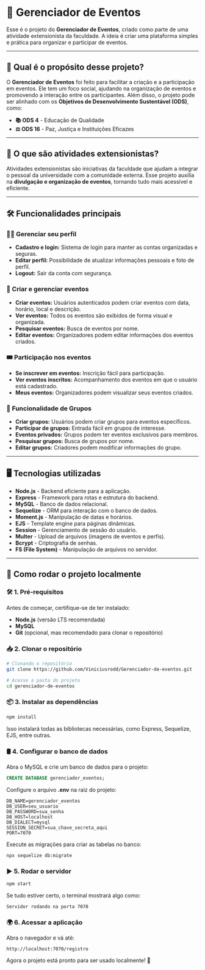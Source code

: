 
# 🎉 Gerenciador de Eventos

Esse é o projeto do **Gerenciador de Eventos**, criado como parte de uma atividade extensionista da faculdade. A ideia é criar uma plataforma simples e prática para organizar e participar de eventos.

---

## 🌟 Qual é o propósito desse projeto?

O **Gerenciador de Eventos** foi feito para facilitar a criação e a participação em eventos. Ele tem um foco social, ajudando na organização de eventos e promovendo a interação entre os participantes. Além disso, o projeto pode ser alinhado com os **Objetivos de Desenvolvimento Sustentável (ODS)**, como:

- **📚 ODS 4** - Educação de Qualidade
- **⚖️ ODS 16** - Paz, Justiça e Instituições Eficazes

---

## 🏫 O que são atividades extensionistas?

Atividades extensionistas são iniciativas da faculdade que ajudam a integrar o pessoal da universidade com a comunidade externa. Esse projeto auxilia na **divulgação e organização de eventos**, tornando tudo mais acessível e eficiente.

---

## 🛠️ Funcionalidades principais

### 🙋‍♂️ Gerenciar seu perfil
- **Cadastro e login:** Sistema de login para manter as contas organizadas e seguras.
- **Editar perfil:** Possibilidade de atualizar informações pessoais e foto de perfil.
- **Logout:** Sair da conta com segurança.

### 📅 Criar e gerenciar eventos
- **Criar eventos:** Usuários autenticados podem criar eventos com data, horário, local e descrição.
- **Ver eventos:** Todos os eventos são exibidos de forma visual e organizada.
- **Pesquisar eventos:** Busca de eventos por nome.
- **Editar eventos:** Organizadores podem editar informações dos eventos criados.

### 🎟️ Participação nos eventos
- **Se inscrever em eventos:** Inscrição fácil para participação.
- **Ver eventos inscritos:** Acompanhamento dos eventos em que o usuário está cadastrado.
- **Meus eventos:** Organizadores podem visualizar seus eventos criados.

### 👥 Funcionalidade de Grupos
- **Criar grupos:** Usuários podem criar grupos para eventos específicos.
- **Participar de grupos:** Entrada fácil em grupos de interesse.
- **Eventos privados:** Grupos podem ter eventos exclusivos para membros.
- **Pesquisar grupos:** Busca de grupos por nome.
- **Editar grupos:** Criadores podem modificar informações do grupo.

---

## 🖥️ Tecnologias utilizadas

- **Node.js** - Backend eficiente para a aplicação.
- **Express** - Framework para rotas e estrutura do backend.
- **MySQL** - Banco de dados relacional.
- **Sequelize** - ORM para interação com o banco de dados.
- **Moment.js** - Manipulação de datas e horários.
- **EJS** - Template engine para páginas dinâmicas.
- **Session** - Gerenciamento de sessão do usuário.
- **Multer** - Upload de arquivos (imagens de eventos e perfis).
- **Bcrypt** - Criptografia de senhas.
- **FS (File System)** - Manipulação de arquivos no servidor.

---

## 🚀 Como rodar o projeto localmente

### 🛠️ 1. Pré-requisitos

Antes de começar, certifique-se de ter instalado:

- **Node.js** (versão LTS recomendada)
- **MySQL**
- **Git** (opcional, mas recomendado para clonar o repositório)

### 📥 2. Clonar o repositório

```bash
# Clonando o repositório
git clone https://github.com/Viniciusrodd/Gerenciador-de-eventos.git

# Acesse a pasta do projeto
cd gerenciador-de-eventos
```

### 📦 3. Instalar as dependências

```bash
npm install
```

Isso instalará todas as bibliotecas necessárias, como Express, Sequelize, EJS, entre outras.

### 🛢️ 4. Configurar o banco de dados

Abra o MySQL e crie um banco de dados para o projeto:

```sql
CREATE DATABASE gerenciador_eventos;
```

Configure o arquivo **.env** na raiz do projeto:

```env
DB_NAME=gerenciador_eventos
DB_USER=seu_usuario
DB_PASSWORD=sua_senha
DB_HOST=localhost
DB_DIALECT=mysql
SESSION_SECRET=sua_chave_secreta_aqui
PORT=7070   
```

Execute as migrações para criar as tabelas no banco:

```bash
npx sequelize db:migrate
```

### ▶️ 5. Rodar o servidor

```bash
npm start
```

Se tudo estiver certo, o terminal mostrará algo como:

```
Servidor rodando na porta 7070
```

### 🌍 6. Acessar a aplicação

Abra o navegador e vá até:

```
http://localhost:7070/registro
```

Agora o projeto está pronto para ser usado localmente! 🚀
